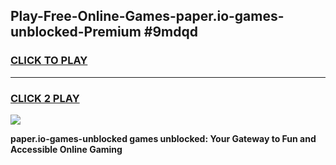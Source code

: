 
## Play-Free-Online-Games-paper.io-games-unblocked-Premium #9mdqd
<h3>
<a href="https://premium.freeplayer.one?title=paper.io-games-unblocked&ref=8M">CLICK TO PLAY</a></h3>
<hr>

<h3>
<a href="https://premium.freeplayer.one?title=paper.io-games-unblocked&ref=8M">CLICK 2 PLAY</a>
  
</h3>

<a href="https://premium.freeplayer.one?title=paper.io-games-unblocked&ref=8M"><img src="https://clearcache.store/games.png"></a>


**paper.io-games-unblocked games unblocked: Your Gateway to Fun and Accessible Online Gaming**

